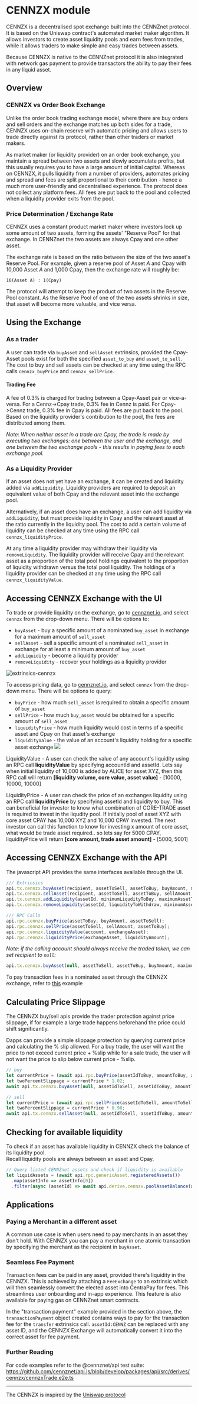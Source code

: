 # CENNZX module

CENNZX is a decentralised spot exchange built into the CENNZnet protocol.
It is based on the Uniswap contract's automated market maker algorithm.
It allows investors to create asset liquidity pools and earn fees from trades, while it allows traders
to make simple and easy trades between assets.

Because CENNZX is native to the CENNZnet protocol it is also integrated with network gas payment to provide transactors the ability to pay their fees in any liquid asset.

## Overview

### CENNZX vs Order Book Exchange
Unlike the order book trading exchange model, where there are buy orders and sell orders and the exchange matches up both sides for a trade, CENNZX uses on-chain reserve with automatic pricing and allows users to trade directly against its protocol, rather than other traders or market makers.

As market maker (or liquidity provider) on an order book exchange, you maintain a spread between two assets and slowly accumulate profits, but this usually requires you to have a large amount of initial capital. Whereas on CENNZX, it pulls liquidity from a number of providers, automates pricing and spread and fees are split proportional to their contribution - hence a much more user-friendly and decentralised experience. The protocol does not collect any platform fees. All fees are put back to the pool and collected when a liquidity provider exits from the pool.

### Price Determination / Exchange Rate
CENNZX uses a constant product market maker where investors lock up some amount of two assets, forming the assets' "Reserve Pool" for that exchange. In CENNZnet the two assets are always Cpay and one other asset.

The exchange rate is based on the ratio between the size of the two asset's Reserve Pool. For example, given a reserve pool of Asset _A_ and Cpay with 10,000 Asset _A_ and 1,000 Cpay, then the exchange rate will roughly be:

`10(Asset A) : 1(Cpay)`

The protocol will attempt to keep the product of two assets in the Reserve Pool constant. As the Reserve Pool of one of the two assets shrinks in size, that asset will become more valuable, and vice versa.

## Using the Exchange

### As a trader
A user can trade via `buyAsset` and `sellAsset` extrinsics, provided the Cpay-Asset pools exist for both the specified `asset_to_buy` and `asset_to_sell`. The cost to buy and sell assets can be checked at any time using the RPC calls `cennzx_buyPrice` and `cennzx_sellPrice`.

#### Trading Fee
A fee of 0.3% is charged for trading between a Cpay-Asset pair or vice-a-versa. For a Cennz->Cpay trade, 0.3% fee in Cennz is paid. For Cpay->Cennz trade, 0.3% fee in Cpay is paid. All fees are put back to the pool. Based on the liquidity provider's contribution to the pool, the fees are distributed among them.

_Note: When neither asset in a trade are Cpay, the trade is made by executing two exchanges: one between the user and the exchange, and one between the two exchange pools - this results in paying fees to each exchange pool._

### As a Liquidity Provider
If an asset does not yet have an exchange, it can be created and liquidity added via `addLiquidity`. Liquidity providers are required to deposit an equivalent value of both Cpay and the relevant asset into the exchange pool.

Alternatively, if an asset does have an exchange, a user can add liquidity via `addLiquidity`, but must provide liquidity in Cpay and the relevant asset at the ratio currently in the liquidity pool. The cost to add a certain volume of liquidity can be checked at any time using the RPC call `cennzx_liquidityPrice`.

At any time a liquidity provider may withdraw their liquidity via `removeLiquidity`. The liquidity provider will receive Cpay and the relevant asset as a proportion of the total pool holdings equivalent to the proportion of liquidity withdrawn versus the total pool liquidity. The holdings of a liquidity provider can be checked at any time using the RPC call `cennzx_liquidityValue`.

## Accessing CENNZX Exchange with the UI

To trade or provide liquidity on the exchange, go to [cennznet.io][cennznet_io_extrinsics], and select `cennzx` from the drop-down menu. There will be options to:
* `buyAsset` - buy a specific amount of a nominated `buy_asset` in exchange for a maximum amount of `sell_asset`
* `sellAsset` - sell a specific amount of a nominated `sell_asset` in exchange for at least a minimum amount of `buy_asset`
* `addLiquidity` - become a liquidity provider
* `removeLiquidity` - recover your holdings as a liquidity provider

![extrinsics-cennzx](../../assets/images/ui/extrinsics-cennzx.png)

To access pricing data, go to [cennznet.io][cennznet_io_toolbox], and select `cennzx` from the drop-down menu. There will be options to query:
* `buyPrice` - how much `sell_asset` is required to obtain a specific amount of `buy_asset`
* `sellPrice` - how much `buy_asset` would be obtained for a specific amount of `sell_asset`
* `liquidityPrice` - how much liquidity would cost in terms of a specific asset and Cpay on that asset's exchange
* `liquidityValue` - the value of an account's liquidity holding for a specific asset exchange
![](https://i.imgur.com/w9cZymt.png)

LiquidityValue - A user can check the value of any account's liquidity using an RPC call **liquidityValue** by specifying accountId and assetId. Lets say when initial liquidity of 10,000 is added by ALICE for asset XYZ, then this RPC call will return **[liquidity volume, core value, asset value]** - [10000, 10000, 10000]

LiquidityPrice - A user can check the price of an exchanges liquidity using an RPC call **liquidityPrice** by specifying assetId and liquidity to buy. This can beneficial for investor to know what combination of CORE-TRADE asset is required to invest in the liqudity pool. If initially pool of asset XYZ with core asset CPAY has 10,000 XYZ and 10,000 CPAY invested. The next investor can call this function to know for investing x amount of core asset, what would be trade asset required.. so lets say for 5000 CPAY, liquidityPrice will return **[core amount, trade asset amount]** - [5000, 5001]

## Accessing CENNZX Exchange with the API

The javascript API provides the same interfaces available through the UI.

```js
/// Extrinsics
api.tx.cennzx.buyAsset(recipient, assetToSell, assetToBuy, buyAmount, maximumSell);
api.tx.cennzx.sellAsset(recipient, assetToSell, assetToBuy, sellAmount, minimumBuy);
api.tx.cennzx.addLiquidity(assetId, minimumLiqudityToBuy, maximumAssetToPlace, coreAssetToPlace);
api.tx.cennzx.removeLiquidity(assetId, liquidityToWithdraw, minimumAssetToWithdraw, minimumCoreAssetToWithdraw);

/// RPC Calls
api.rpc.cennzx.buyPrice(assetToBuy, buyAmount, assetToSell);
api.rpc.cennzx.sellPrice(assetToSell, sellAmount, assetToBuy);
api.rpc.cennzx.liquidityValue(account, exchangeAsset);
api.rpc.cennzx.liquidityPrice(exchangeAsset, liquidityAmount);
```

_Note: if the calling account should always receive the traded token, we can set recipient to `null`:_

```js
api.tx.cennzx.buyAsset(null, assetToSell, assetToBuy, buyAmount, maximumSell);
```

To pay transaction fees in a nominated asset through the CENNZX exchange, refer to [this](https://github.com/cennznet/api.js/blob/develop/docs/examples/promise/12_chose_fee_asset_to_pay_tx_fee/index.js) example

## Calculating Price Slippage

The CENNZX buy/sell apis provide the trader protection against price slippage, if for example a large trade happens beforehand the price could shift significantly.  

Dapps can provide a simple slippage protection by querying current price and calculating the % slip allowed. For a buy trade, the user will want the price to not exceed current price + %slip while for a sale trade, the user will not want the price to slip below current price - %slip.

```ts
// buy
let currentPrice = (await api.rpc.buyPrice(assetIdToBuy, amountToBuy, assetIdToSell));
let twoPercentSlippage = currentPrice * 1.02;
await api.tx.cennzx.buyAsset(null, assetIdToSell, assetIdToBuy, amountToBuy, twoPercentSlippage).signAndSend(keypair);

// sell
let currentPrice = (await api.rpc.sellPrice(assetIdToSell, amountToSell, assetIdToBuy));
let twoPercentSlippage = currentPrice * 0.98;
await api.tx.cennzx.sellAsset(null, assetIdToSell, assetIdToBuy, amountToSell, twoPercentSlippage).signAndSend(keypair);
```

## Checking for available liquidity

To check if an asset has available liquidity in CENNZX check the balance of its liquidity pool.  
Recall liquidity pools are always between an asset and Cpay.  

```ts
// Query listed CENNZnet assets and check if liquidity is available
let liquidAssets = (await api.rpc.genericAsset.registeredAssets())
  .map(assetInfo => assetInfo[0])
  .filter(async (assetId) => await api.derive.cennzx.poolAssetBalance(assetId) > 0);
```

## Applications

### Paying a Merchant in a different asset

A common use case is when users need to pay merchants in an asset they don't hold. With CENNZX you can pay a merchant in one atomic transaction by specifying the merchant as the recipient in `buyAsset`.

### Seamless Fee Payment

Transaction fees can be paid in any asset, provided there's liquidity in the CENNZX. This is achieved by attaching a `FeeExchange` to an extrinsic which will then seamlessly convert the elected asset into CentraPay for fees. This streamlines user onboarding and in-app experience. This feature is also available for paying gas on CENNZnet smart contracts.

In the "transaction payment" example provided in the section above, the ```transactionPayment``` object created contains ways to pay for the transaction fee for the ```transfer``` extrinsics call. ```assetId:CENNZ``` can be replaced with any asset ID, and the CENNZX Exchange will automatically convert it into the correct asset for fee payment.

### Further Reading
For code examples refer to the @cennznet/api test suite:   
https://github.com/cennznet/api.js/blob/develop/packages/api/src/derives/cennzx/cennzxTrade.e2e.ts

***

The CENNZX is inspired by the [Uniswap protocol][uniswap]

[cennznet_io_extrinsics]: https://cennznet.io/#/extrinsics
[cennznet_io_toolbox]: https://cennznet.io/#/toolbox
[uniswap]: https://uniswap.org/whitepaper.pdf


